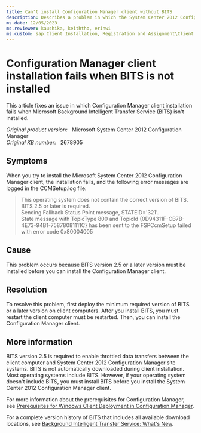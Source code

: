 ```yaml
---
title: Can't install Configuration Manager client without BITS
description: Describes a problem in which the System Center 2012 Configuration Manager client installation fails when BITS is not installed.
ms.date: 12/05/2023
ms.reviewer: kaushika, keiththo, erinwi
ms.custom: sap:Client Installation, Registration and Assignment\Client Installation
---
```

# Configuration Manager client installation fails when BITS is not installed

This article fixes an issue in which Configuration Manager client installation fails when Microsoft Background Intelligent Transfer Service (BITS) isn't installed.

_Original product version:_ &nbsp; Microsoft System Center 2012 Configuration Manager  
_Original KB number:_ &nbsp; 2678905

## Symptoms

When you try to install the Microsoft System Center 2012 Configuration Manager client, the installation fails, and the following error messages are logged in the CCMSetup.log file:

> This operating system does not contain the correct version of BITS. BITS 2.5 or later is required.  
> Sending Fallback Status Point message, STATEID='321'.  
> State message with TopicType 800 and TopicId {0D94311F-CB7B-4E73-94B1-75878081111C} has been sent to the FSPCcmSetup failed with error code 0x80004005

## Cause

This problem occurs because BITS version 2.5 or a later version must be installed before you can install the Configuration Manager client.

## Resolution

To resolve this problem, first deploy the minimum required version of BITS or a later version on client computers. After you install BITS, you must restart the client computer must be restarted. Then, you can install the Configuration Manager client.

## More information

BITS version 2.5 is required to enable throttled data transfers between the client computer and System Center 2012 Configuration Manager site systems. BITS is not automatically downloaded during client installation. Most operating systems include BITS. However, if your operating system doesn't include BITS, you must install BITS before you install the System Center 2012 Configuration Manager client.

For more information about the prerequisites for Configuration Manager, see [Prerequisites for Windows Client Deployment in Configuration Manager](/previous-versions/system-center/system-center-2012-R2/gg682042(v=technet.10)?redirectedfrom=MSDN).

For a complete version history of BITS that includes all available download locations, see [Background Intelligent Transfer Service: What's New](/windows/win32/bits/what-s-new?redirectedfrom=MSDN).
